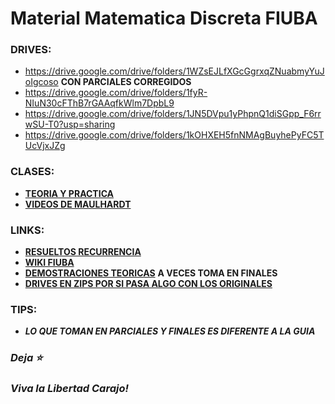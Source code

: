 # __Material Matematica Discreta FIUBA__

### DRIVES: 
* https://drive.google.com/drive/folders/1WZsEJLfXGcGgrxqZNuabmyYuJoIgcoso __CON PARCIALES CORREGIDOS__
* https://drive.google.com/drive/folders/1fyR-NIuN30cFThB7rGAAqfkWlm7DpbL9
* https://drive.google.com/drive/folders/1JN5DVpu1yPhpnQ1diSGpp_F6rrwSU-T0?usp=sharing
* https://drive.google.com/drive/folders/1kOHXEH5fnNMAgBuyhePyFC5TUcVjxJZg

### CLASES: 
* [__TEORIA Y PRACTICA__](https://drive.google.com/drive/folders/1tPdmZbSLFGi1G8Xq9ISNbRxDimYXWERy)
* [__VIDEOS DE MAULHARDT__](https://youtube.com/playlist?list=PLM7ZBJfsXV3Se8Mjwn8RRbkFHl4OComOb) 

### LINKS:
* [__RESUELTOS RECURRENCIA__](/Resueltos)
* [__WIKI FIUBA__](http://wiki.foros-fiuba.com.ar/materias:61:07)
* [__DEMOSTRACIONES TEORICAS__](https://gist.github.com/milemarchese/3443345e9f895018dca2dacc78a9cc77#file-6107_matematica_discreta-ejercicios_de_final-ipynb) __A VECES TOMA EN FINALES__
* [__DRIVES EN ZIPS POR SI PASA ALGO CON LOS ORIGINALES__](https://drive.google.com/drive/u/1/folders/1ewmcffTqOaZw3W5vT_prZMxQDUoGcvsQ)

### TIPS:
* ___LO QUE TOMAN EN PARCIALES Y FINALES ES DIFERENTE A LA GUIA___

### _Deja **⭐**_
### _Viva la Libertad Carajo!_

